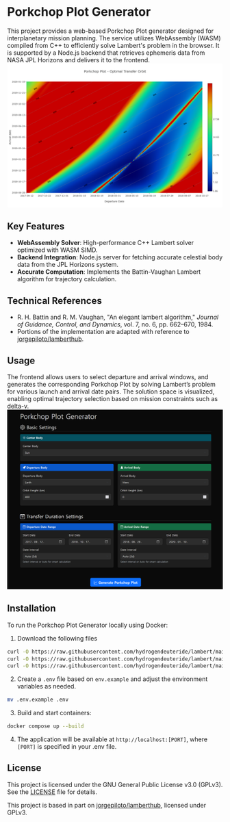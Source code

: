 # Porkchop Plot Generator
This project provides a web-based Porkchop Plot generator designed for interplanetary mission planning. 
The service utilizes WebAssembly (WASM) compiled from C++ to efficiently solve Lambert's problem in the browser. 
It is supported by a Node.js backend that retrieves ephemeris data from NASA JPL Horizons and delivers it to the frontend.
![](porkchop_plot.png)

## Key Features
- **WebAssembly Solver**: High-performance C++ Lambert solver optimized with WASM SIMD.
- **Backend Integration**: Node.js server for fetching accurate celestial body data from the JPL Horizons system.
- **Accurate Computation**: Implements the Battin-Vaughan Lambert algorithm for trajectory calculation.

## Technical References

- R. H. Battin and R. M. Vaughan, "An elegant lambert algorithm," *Journal of Guidance, Control, and Dynamics*, vol. 7, no. 6, pp. 662–670, 1984.
- Portions of the implementation are adapted with reference to [jorgepiloto/lamberthub](https://github.com/jorgepiloto/lamberthub).

## Usage

The frontend allows users to select departure and arrival windows, and generates the corresponding Porkchop Plot by solving Lambert’s problem for various launch and arrival date pairs. 
The solution space is visualized, enabling optimal trajectory selection based on mission constraints such as delta-v.
![](usage.png)

## Installation
To run the Porkchop Plot Generator locally using Docker:

1. Download the following files
```bash
curl -O https://raw.githubusercontent.com/hydrogendeuteride/lambert/main/Dockerfile
curl -O https://raw.githubusercontent.com/hydrogendeuteride/lambert/main/docker-compose.yml
curl -O https://raw.githubusercontent.com/hydrogendeuteride/lambert/main/env.example
```
2. Create a `.env` file based on `env.example` and adjust the environment variables as needed.
```bash
mv .env.example .env
```
3. Build and start containers:

```bash
docker compose up --build
```
4. The application will be available at ```http://localhost:[PORT]```, where ```[PORT]``` is specified in your .env file.

## License

This project is licensed under the GNU General Public License v3.0 (GPLv3).
See the [LICENSE](./LICENSE) file for details.

This project is based in part on [jorgepiloto/lamberthub](https://github.com/jorgepiloto/lamberthub), licensed under GPLv3.